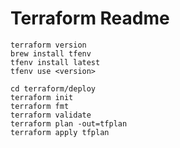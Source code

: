 # Terraform Readme

`terraform version`  
`brew install tfenv`  
`tfenv install latest`  
`tfenv use <version>`

`cd terraform/deploy`  
`terraform init`  
`terraform fmt`  
`terraform validate`  
`terraform plan -out=tfplan`  
`terraform apply tfplan`
